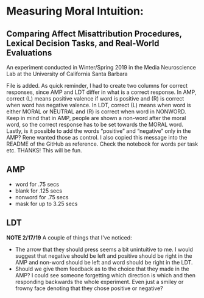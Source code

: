 # Measuring Moral Intuition:
## Comparing Affect Misattribution Procedures, Lexical Decision Tasks, and Real-World Evaluations

An experiment conducted in Winter/Spring 2019 in the Media Neuroscience Lab at the University of California Santa Barbara

File is added. As quick reminder, I had to create two columns for correct responses, since AMP and LDT differ in what is a correct response. In AMP, correct (L) means positive valence if word is positive and (R) is correct when word has negative valence. In LDT, correct (L) means when word is either MORAL or NEUTRAL and (R) is correct when word in NONWORD. Keep in mind that in AMP, people are shown a non-word after the moral word, so the correct response has to be set towards the MORAL word. Lastly, is it possible to add the words “positive” and “negative” only in the AMP? Rene wanted those as control. I also copied this message into the README of the GitHub as reference. Check the notebook for words per task etc. THANKS! This will be fun.

## AMP

- word for .75 secs
- blank for .125 secs
- nonword for .75 secs
- mask for up to 3.25 secs

## LDT

**NOTE 2/17/19**
A couple of things that I've noticed:
- The arrow that they should press seems a bit unintuitive to me.  I would suggest that negative should be left and positive should be right in the AMP and non-word should be left and word should be right in the LDT.
- Should we give them feedback as to the choice that they made in the AMP? I could see someone forgetting which direction is which and then responding backwards the whole experiment. Even just a smiley or frowny face denoting that they chose positive or negative?
